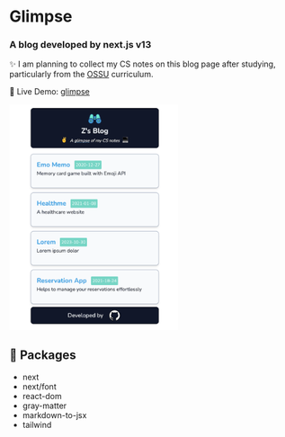 # Glimpse

### A blog developed by next.js v13

✨ I am planning to collect my CS notes on this blog page after studying, particularly from the [OSSU](https://github.com/ossu/computer-science) curriculum.

🔗 Live Demo: [glimpse](https://glimpse-aydinfz.vercel.app)

<img src="public/project-ss/project-1.png"  width="300" />

## 📝 Packages

- next
- next/font
- react-dom
- gray-matter
- markdown-to-jsx
- tailwind
